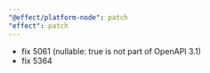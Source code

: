 ```yaml
---
"@effect/platform-node": patch
"effect": patch
---
```


- fix 5061 (nullable: true is not part of OpenAPI 3.1)
- fix 5364
